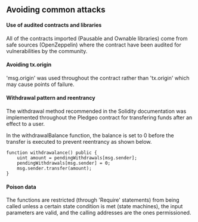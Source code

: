 ## Avoiding common attacks

#### Use of audited contracts and libraries

All of the contracts imported (Pausable and Ownable libraries) come from safe sources (OpenZeppelin) where the contract have been audited for vulnerabilities by the community. 

#### Avoiding tx.origin

'msg.origin' was used throughout the contract rather than 'tx.origin' which may cause points of failure. 

#### Withdrawal pattern and reentrancy

The withdrawal method recommended in the Solidity documentation was implemented throughout the Pledgeo contract for transfering funds after an effect to a user.

In the withdrawalBalance function, the balance is set to 0 before the transfer is executed to prevent reentrancy as shown below.

```solidity
function withdrawalance() public {
    uint amount = pendingWithdrawals[msg.sender];
    pendingWithdrawals[msg.sender] = 0;
    msg.sender.transfer(amount);
}
```

#### Poison data

The functions are restricted (through 'Require' statements) from being called unless a certain state condition is met (state machines), the input parameters are valid, and the calling addresses are the ones permissioned.